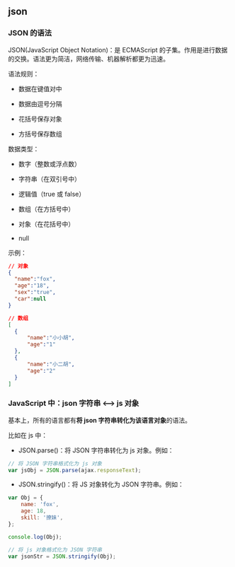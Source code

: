 ## json

### JSON 的语法

JSON(JavaScript Object Notation)：是 ECMAScript 的子集。作用是进行数据的交换。语法更为简洁，网络传输、机器解析都更为迅速。

语法规则：

-   数据在键值对中

-   数据由逗号分隔

-   花括号保存对象

-   方括号保存数组

数据类型：

-   数字（整数或浮点数）

-   字符串（在双引号中）

-   逻辑值（true 或 false）

-   数组（在方括号中）

-   对象（在花括号中）

-   null

示例：

```json
// 对象
{
  "name":"fox",
  "age":"18",
  "sex":"true",
  "car":null
}

// 数组
[
  {
      "name":"小小胡",
      "age":"1"
  },
  {
      "name":"小二胡",
      "age":"2"
  }
]
```

### JavaScript 中：json 字符串 <--> js 对象

基本上，所有的语言都有**将 json 字符串转化为该语言对象**的语法。

比如在 js 中：

-   JSON.parse()：将 JSON 字符串转化为 js 对象。例如：

```javascript
// 将 JSON 字符串格式化为 js 对象
var jsObj = JSON.parse(ajax.responseText);
```

-   JSON.stringify()：将 JS 对象转化为 JSON 字符串。例如：

```javascript
var Obj = {
    name: 'fox',
    age: 18,
    skill: '撩妹',
};

console.log(Obj);

// 将 js 对象格式化为 JSON 字符串
var jsonStr = JSON.stringify(Obj);
```